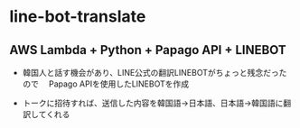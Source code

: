 # line-bot-translate


## AWS Lambda + Python + Papago API + LINEBOT


- 韓国人と話す機会があり、LINE公式の翻訳LINEBOTがちょっと残念だったので
　Papago APIを使用したLINEBOTを作成

- トークに招待すれば、送信した内容を韓国語→日本語、日本語→韓国語に翻訳してくれる
